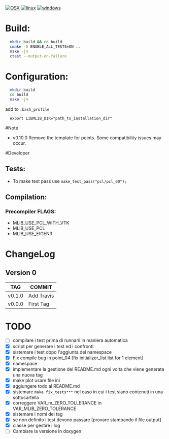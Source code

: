 
[![OSX](https://github.com/ESeNonFossiIo/mlib/actions/workflows/osx.yml/badge.svg?branch=master)](https://github.com/ESeNonFossiIo/mlib/actions/workflows/osx.yml)
[![linux](https://github.com/ESeNonFossiIo/mlib/actions/workflows/linux.yml/badge.svg?branch=master)](https://github.com/ESeNonFossiIo/mlib/actions/workflows/linux.yml)
[![windows](https://github.com/ESeNonFossiIo/mlib/actions/workflows/windows.yml/badge.svg?branch=master)](https://github.com/ESeNonFossiIo/mlib/actions/workflows/windows.yml)

# Build:
```bash
  mkdir build && cd build
  cmake -D ENABLE_ALL_TESTS=ON .. 
  make -j4
  ctest --output-on-failure
```

# Configuration:
```bash
  mkdir build
  cd build
  make -j4
```

add to `.bash_profile`
```
  export LIBMLIB_DIR="path_to_installation_dir"
```
#Note

 - v0.10.0 Remove the template for points. Some compatibility issues may occur.

#Developer

## Tests:

 - To make test pass use   `make_test_pass("pcl/pcl_00");`

## Compilation:

### Precompiler FLAGS:

- MLIB_USE_PCL_WITH_VTK
- MLIB_USE_PCL
- MLIB_USE_EIGEN3
 
# ChangeLog 
 
## Version 0
|TAG|COMMIT|
|---|------|
|v0.1.0|Add Travis|
|v0.0.0|First Tag|
 
# TODO 
 
- [ ] compilare i test prima di runnarli in maniera automatica
- [x] script per generare i test ed i confronti
- [x] sistemare i test dopo l'aggiunta del namespace
- [x] Fix compile bug in point_04  [fix initializer_list list for 1 element]
- [x] namespace
- [x] implementare la gestione del README.md ogni volta che viene generata una nuova tag
- [x] make plot usare file ini
- [x] aggiungere todo al README.md
- [x] sistemare `make fix_tests***` nel caso in cui i test siano contenuti in una sottocartella
- [x] correggere VAR_m_ZERO_TOLLERANCE in VAR_MLIB_ZERO_TOLERANCE
- [x] sistemare i nomi dei tag
- [x] se non definito i test devono passare [provare stampando il file.output]
- [x] classe per gestire i log
- [ ] Cambiare la versione in doxygen
